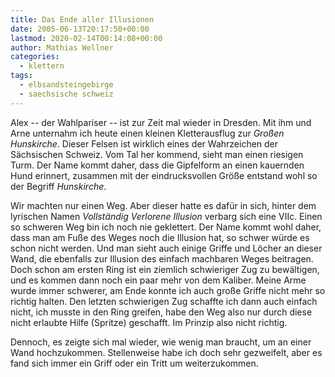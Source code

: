 ```yaml
---
title: Das Ende aller Illusionen
date: 2005-06-13T20:17:50+00:00
lastmod: 2020-02-14T00:14:08+00:00
author: Mathias Wellner
categories:
  - klettern
tags:
  - elbsandsteingebirge
  - saechsische schweiz
---
```

Alex -- der Wahlpariser -- ist zur Zeit mal wieder in Dresden. Mit ihm und Arne unternahm ich heute einen kleinen Kletterausflug zur _Großen Hunskirche_. Dieser Felsen ist wirklich eines der Wahrzeichen der Sächsischen Schweiz. Vom Tal her kommend, sieht man einen riesigen Turm. Der Name kommt daher, dass die Gipfelform an einen kauernden Hund erinnert, zusammen mit der eindrucksvollen Größe entstand wohl so der Begriff _Hunskirche_.
<!--more-->

Wir machten nur einen Weg. Aber dieser hatte es dafür in sich, hinter dem lyrischen Namen _Vollständig Verlorene Illusion_ verbarg sich eine VIIc. Einen so schweren Weg bin ich noch nie geklettert. Der Name kommt wohl daher, dass man am Fuße des Weges noch die Illusion hat, so schwer würde es schon nicht werden. Und man sieht auch einige Griffe und Löcher an dieser Wand, die ebenfalls zur Illusion des einfach machbaren Weges beitragen. Doch schon am ersten Ring ist ein ziemlich schwieriger Zug zu bewältigen, und es kommen dann noch ein paar mehr von dem Kaliber. Meine Arme wurde immer schwerer, am Ende konnte ich auch große Griffe nicht mehr so richtig halten. Den letzten schwierigen Zug schaffte ich dann auch einfach nicht, ich musste in den Ring greifen, habe den Weg also nur durch diese nicht erlaubte Hilfe (Spritze) geschafft. Im Prinzip also nicht richtig.

Dennoch, es zeigte sich mal wieder, wie wenig man braucht, um an einer Wand hochzukommen. Stellenweise habe ich doch sehr gezweifelt, aber es fand sich immer ein Griff oder ein Tritt um weiterzukommen.